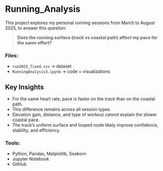 # Running_Analysis

This project explores my personal running sessions from March to August 2025, to answer this question:

> **Does the running surface (track vs coastal path) affect my pace for the same effort?**

### Files:
- `run2025_fixed.csv` → dataset
- `RunningAnalysis3.ipynb` → code + visualizations


##  Key Insights
- For the same heart rate, pace is faster on the track than on the coastal path.  
- This difference remains across all session types.  
- Elevation gain, distance, and type of workout cannot explain the slower coastal pace.  
- The track’s uniform surface and looped route likely improve confidence, stability, and efficiency.  

### Tools:
- Python, Pandas, Matplotlib, Seaborn
- Jupyter Notebook
- GitHub


